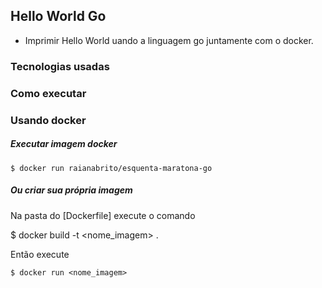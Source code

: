 ## Hello World Go

- Imprimir Hello World uando a linguagem go juntamente com o docker.

### Tecnologias usadas

### Como executar

### Usando docker

##### Executar imagem docker

    $ docker run raianabrito/esquenta-maratona-go

##### Ou criar sua própria imagem

Na pasta do [Dockerfile] execute o comando

\$ docker build -t <nome_imagem> .

Então execute

    $ docker run <nome_imagem>

